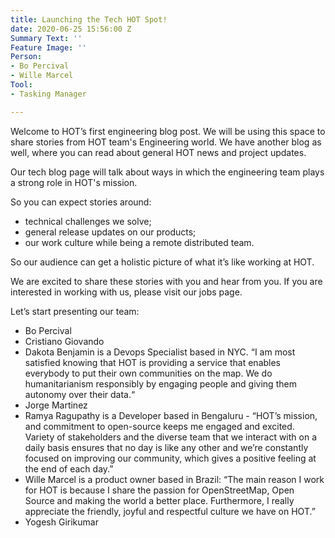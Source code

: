 ```yaml
---
title: Launching the Tech HOT Spot!
date: 2020-06-25 15:56:00 Z
Summary Text: ''
Feature Image: ''
Person:
- Bo Percival
- Wille Marcel
Tool:
- Tasking Manager

---
```


Welcome to HOT’s first engineering blog post. 
We will be using this space to share stories from HOT team's Engineering world. 
We have another blog as well, where you can read about general HOT news and project updates.

Our tech blog page will talk about ways in which the engineering team plays a strong role in HOT's mission. 

So you can expect stories around:

- technical challenges we solve;
- general release updates on our products;
- our work culture while being a remote distributed team.

So our audience can get a holistic picture of what it’s like working at HOT.

We are excited to share these stories with you and hear from you. If you are interested in working with us, please visit our jobs page.

Let’s start presenting our team:


- Bo Percival
- Cristiano Giovando
- Dakota Benjamin is a Devops Specialist based in NYC. “I am most satisfied knowing that HOT is providing a service that enables everybody to put their own communities on the map. We do humanitarianism responsibly by engaging people and giving them autonomy over their data.“
- Jorge Martinez
- Ramya Ragupathy is a Developer based in Bengaluru - “HOT’s mission, and commitment to open-source keeps me engaged and excited. Variety of stakeholders and the diverse team that we interact with on a daily basis ensures that no day is like any other and we’re constantly focused on improving our community, which gives a positive feeling at the end of each day.”
- Wille Marcel is a product owner based in Brazil: “The main reason I work for HOT is because I share the passion for OpenStreetMap, Open Source and making the world a better place. Furthermore, I really appreciate the friendly, joyful and respectful culture we have on HOT.”
- Yogesh Girikumar
